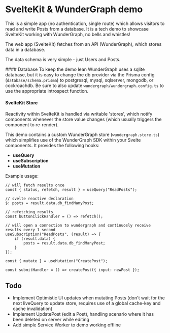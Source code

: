 # SvelteKit & WunderGraph demo

This is a simple app (no authentication, single route) which allows visitors to read and write Posts from a database. It is a tech demo to showcase SvelteKit working with WunderGraph, no bells and whistles!

The web app (SvelteKit) fetches from an API (WunderGraph), which stores data in a database.

The data schema is very simple - just Users and Posts.

#### Database
To keep the demo lean WunderGraph uses a sqlite database, but it is easy to change the db provider via the Prisma config (`database/schema.prisma`) to postgresql, mysql, sqlserver, mongodb, or cockroachdb. Be sure to also update `wundergraph/wundergraph.config.ts` to use the appropriate introspect function.

#### SvelteKit Store

Reactivity within SvelteKit is handled via writable 'stores', which notify components whenever the store value changes (which usually triggers the component to re-render).

This demo contains a custom WunderGraph store (`wundergraph.store.ts`) which simplifies use of the WunderGraph SDK within your Svelte components. It provides the following hooks:

- **useQuery**
- **useSubscription**
- **useMutation**

Example usage:

```
// will fetch results once
const { status, refetch, result } = useQuery("ReadPosts");

// svelte reactive declaration
$: posts = result.data.db_findManyPost;

// refetching results
const buttonClickHandler = () => refetch();
```

```
// will open a connection to wundergraph and continuosly receive results every 1 second
useSubscription("ReadPosts", (result) => {
    if (result.data) {
        posts = result.data.db_findManyPost;
    }
});
```

```
const { mutate } = useMutation("CreatePost");

const submitHandler = () => createPost({ input: newPost });
```

## Todo

- Implement Optimistic UI updates when mutating Posts (don't wait for the next liveQuery to update store, requires use of a global cache-key and cache invalidation)
- Implement UpdatePost (edit a Post), handling scenario where it has been deleted on server while editing
- Add simple Service Worker to demo working offline
